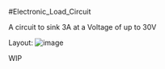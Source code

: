 #Electronic_Load_Circuit

A circuit to sink 3A at a Voltage of up to 30V

Layout:
![image](https://user-images.githubusercontent.com/103216308/197331351-95520fea-416a-49f1-8842-d2e39c819f46.png)

WIP
